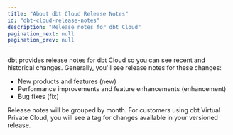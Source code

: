 ```yaml
---
title: "About dbt Cloud Release Notes"
id: "dbt-cloud-release-notes"
description: "Release notes for dbt Cloud"
pagination_next: null
pagination_prev: null
---
```


dbt provides release notes for dbt Cloud so you can see recent and historical changes. Generally, you'll see release notes for these changes:

* New products and features (new)
* Performance improvements and feature enhancements (enhancement)
* Bug fixes (fix)

Release notes will be grouped by month. For customers using dbt Virtual Private Cloud, you will see a tag for changes available in your versioned release.
